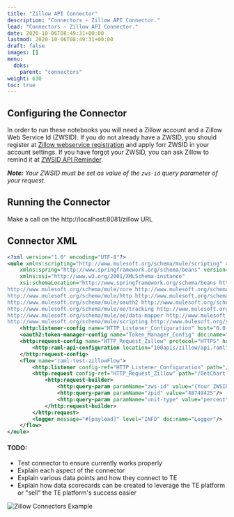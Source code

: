 ```yaml
---
title: "Zillow API Connector"
description: "Connectors - Zillow API Connector."
lead: "Connectors - Zillow API Connector."
date: 2020-10-06T08:49:31+00:00
lastmod: 2020-10-06T08:49:31+00:00
draft: false
images: []
menu:
  doks:
    parent: "connectors"
weight: 630
toc: true
---
```


## Configuring the Connector

In order to run these notebooks you will need a Zillow account and a Zillow Web Service Id (ZWSID). If you do not already have a ZWSID, you should register at <a href="https://www.zillow.com/webservice/Registration.htm" target="_blank">Zillow webservice registration</a> and apply forr ZWSID in your account settings. If you have forgot your ZWSID, you can ask Zillow to remind it at <a href="http://www.zillow.com/webservice/APIReminder.htm" target="_blank">ZWSID API Reminder</a>.

_**Note:** Your ZWSID must be set as value of the `zws-id` query parameter of your request._

## Running the Connector

Make a call on the http://localhost:8081/zillow URL

## Connector XML
```xml
<?xml version="1.0" encoding="UTF-8"?>
<mule xmlns:scripting="http://www.mulesoft.org/schema/mule/scripting" xmlns:data-mapper="http://www.mulesoft.org/schema/mule/ee/data-mapper" xmlns:tracking="http://www.mulesoft.org/schema/mule/ee/tracking" xmlns:oauth2="http://www.mulesoft.org/schema/mule/oauth2" xmlns:http="http://www.mulesoft.org/schema/mule/http" xmlns="http://www.mulesoft.org/schema/mule/core" xmlns:doc="http://www.mulesoft.org/schema/mule/documentation"
	xmlns:spring="http://www.springframework.org/schema/beans" version="EE-3.6.0"
	xmlns:xsi="http://www.w3.org/2001/XMLSchema-instance"
	xsi:schemaLocation="http://www.springframework.org/schema/beans http://www.springframework.org/schema/beans/spring-beans-current.xsd
http://www.mulesoft.org/schema/mule/core http://www.mulesoft.org/schema/mule/core/current/mule.xsd
http://www.mulesoft.org/schema/mule/http http://www.mulesoft.org/schema/mule/http/current/mule-http.xsd
http://www.mulesoft.org/schema/mule/oauth2 http://www.mulesoft.org/schema/mule/oauth2/current/mule-oauth2.xsd
http://www.mulesoft.org/schema/mule/ee/tracking http://www.mulesoft.org/schema/mule/ee/tracking/current/mule-tracking-ee.xsd
http://www.mulesoft.org/schema/mule/ee/data-mapper http://www.mulesoft.org/schema/mule/ee/data-mapper/current/mule-data-mapper.xsd
http://www.mulesoft.org/schema/mule/scripting http://www.mulesoft.org/schema/mule/scripting/current/mule-scripting.xsd">
    <http:listener-config name="HTTP_Listener_Configuration" host="0.0.0.0" port="8081" doc:name="HTTP Listener Configuration"/>
    <oauth2:token-manager-config name="Token_Manager_Config" doc:name="Token Manager Config"/>
   	<http:request-config name="HTTP_Request_Zillow" protocol="HTTPS" host="zillow.com" port="443" basePath="/webservice" doc:name="HTTP Request Configuration">
        <http:raml-api-configuration location="100apis/zillow/api.raml"/>
    </http:request-config>
    <flow name="raml-test-zillowFlow">
        <http:listener config-ref="HTTP_Listener_Configuration" path="/zillow" doc:name="HTTP"/>
        <http:request config-ref="HTTP_Request_Zillow" path="/GetChart.htm" method="GET" doc:name="HTTP">  
            <http:request-builder>
                <http:query-param paramName="zws-id" value="{Your ZWSID}"/>
                <http:query-param paramName="zpid" value="48749425"/>
                <http:query-param paramName="unit-type" value="percent"/>
            </http:request-builder>
        </http:request>
        <logger message="#[payload]" level="INFO" doc:name="Logger"/>
    </flow>
</mule>
```

#### TODO:
- Test connector to ensure currently works properly
- Explain each aspect of the connector
- Explain various data points and how they connect to TE
- Explain how data scorecards can be created to leverage the TE platform or "sell" the TE platform's success easier

![Zillow Connectors Example](../../images/Zillow_API_ConnectorRequest_BLURRED.png)